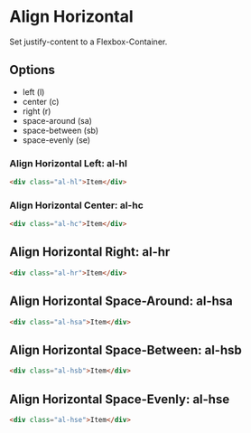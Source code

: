 # Align Horizontal

Set justify-content to a Flexbox-Container.

## Options

- left (l)
- center (c)
- right (r)
- space-around (sa)
- space-between (sb)
- space-evenly (se)

### Align Horizontal Left: **al-hl**

```html
<div class="al-hl">Item</div>
```

### Align Horizontal Center: **al-hc**

```html
<div class="al-hc">Item</div>
```

## Align Horizontal Right: **al-hr**

```html
<div class="al-hr">Item</div>
```

## Align Horizontal Space-Around: **al-hsa**

```html
<div class="al-hsa">Item</div>
```

## Align Horizontal Space-Between: **al-hsb**

```html
<div class="al-hsb">Item</div>
```

## Align Horizontal Space-Evenly: **al-hse**

```html
<div class="al-hse">Item</div>
```
